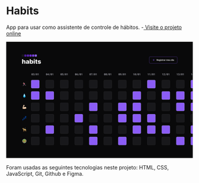 # Habits

App para usar como assistente de controle de hábitos.
-[  Visite o projeto online](https://buqueiroz.github.io/nlw-setup/)



![plot](./assets/Home.png)

Foram usadas as seguintes tecnologias neste projeto: HTML, CSS, JavaScript, Git, Github e Figma.
